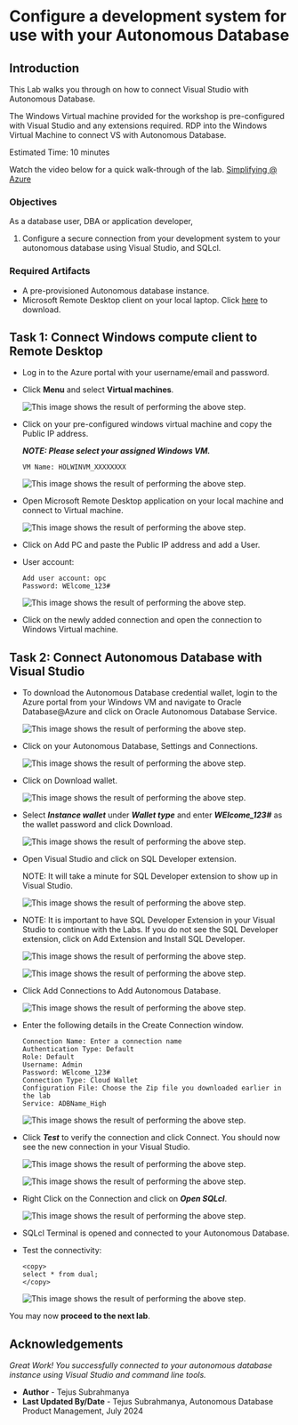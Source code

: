 # Configure a development system for use with your Autonomous Database

## Introduction

This Lab walks you through on how to connect Visual Studio with Autonomous Database. 

The Windows Virtual machine provided for the workshop is pre-configured with Visual Studio and any extensions required. RDP into the Windows Virtual Machine to connect VS with Autonomous Database.


Estimated Time: 10 minutes

Watch the video below for a quick walk-through of the lab.
[Simplifying @ Azure](videohub:1_jy1zyem0)


### Objectives

As a database user, DBA or application developer,
1. Configure a secure connection from your development system to your autonomous database using Visual Studio, and SQLcl.

### Required Artifacts

- A pre-provisioned Autonomous database instance.
- Microsoft Remote Desktop client on your local laptop. Click [here](https://learn.microsoft.com/en-us/windows-server/remote/remote-desktop-services/clients/remote-desktop-mac#get-the-remote-desktop-client) to download.


## Task 1: Connect Windows compute client to Remote Desktop

- Log in to the Azure portal with your username/email and password.

- Click **Menu** and select **Virtual machines**.
    
    ![This image shows the result of performing the above step.](./images/virtualmachine.png " ")


- Click on your pre-configured windows virtual machine and copy the Public IP address.

    ***NOTE: Please select your assigned Windows VM.***
    ```
    VM Name: HOLWINVM_XXXXXXXX
    ```

    ![This image shows the result of performing the above step.](./images/ip.png " ")

- Open Microsoft Remote Desktop application on your local machine and connect to Virtual machine.

    ![This image shows the result of performing the above step.](./images/addpc.png " ")

- Click on Add PC and paste the Public IP address and add a User.

- User account: 

    ```
    Add user account: opc
    Password: WElcome_123#
    ```
    
    ![This image shows the result of performing the above step.](./images/addpd2.png " ")

- Click on the newly added connection and open the connection to Windows Virtual machine. 

## Task 2: Connect Autonomous Database with Visual Studio

- To download the Autonomous Database credential wallet, login to the Azure portal from your Windows VM and navigate to Oracle Database@Azure and click on Oracle Autonomous Database Service.

    ![This image shows the result of performing the above step.](./images/adb1.png " ")

- Click on your Autonomous Database, Settings and Connections. 

    ![This image shows the result of performing the above step.](./images/connections.png " ")

- Click on Download wallet.

    ![This image shows the result of performing the above step.](./images/wallet.png " ")

- Select ***Instance wallet*** under ***Wallet type*** and enter ***WElcome_123#*** as the wallet password and click Download.

    ![This image shows the result of performing the above step.](./images/wallet1.png " ")

- Open Visual Studio and click on SQL Developer extension. 

    NOTE: It will take a minute for SQL Developer extension to show up in Visual Studio.

    ![This image shows the result of performing the above step.](./images/vs.png " ")

- NOTE: It is important to have SQL Developer Extension in your Visual Studio to continue with the Labs. If you do not see the SQL Developer extension, click on Add Extension and Install SQL Developer.

    ![This image shows the result of performing the above step.](./images/vs1.png " ")

    ![This image shows the result of performing the above step.](./images/vs2.png " ")

- Click Add Connections to Add Autonomous Database. 

    ![This image shows the result of performing the above step.](./images/conadb.png " ")

- Enter the following details in the Create Connection window.
    ```
    Connection Name: Enter a connection name
    Authentication Type: Default
    Role: Default
    Username: Admin
    Password: WElcome_123#
    Connection Type: Cloud Wallet
    Configuration File: Choose the Zip file you downloaded earlier in the lab
    Service: ADBName_High
    ```

    ![This image shows the result of performing the above step.](./images/conadb1.png " ")

- Click ***Test*** to verify the connection and click Connect. You should now see the new connection in your Visual Studio.

    ![This image shows the result of performing the above step.](./images/test.png " ")

    ![This image shows the result of performing the above step.](./images/test1.png " ")

- Right Click on the Connection and click on ***Open SQLcl***.

    ![This image shows the result of performing the above step.](./images/sqlcl.png " ")

- SQLcl Terminal is opened and connected to your Autonomous Database. 

- Test the connectivity: 

    ```
    <copy>
    select * from dual;
    </copy>
    ```

    ![This image shows the result of performing the above step.](./images/sqlcl1.png " ")


You may now **proceed to the next lab**.

## Acknowledgements

*Great Work! You successfully connected to your autonomous database instance using Visual Studio and command line tools.*

- **Author** - Tejus Subrahmanya
- **Last Updated By/Date** - Tejus Subrahmanya, Autonomous Database Product Management, July 2024